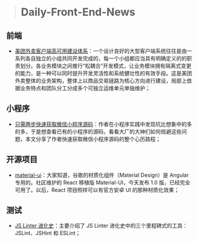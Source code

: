 > # Daily-Front-End-News

## 前端

- [美团外卖客户端高可用建设体系](https://tech.meituan.com/waimai_client_high_availability.html)：一个设计良好的大型客户端系统往往是由一系列各自独立的小组共同开发完成的，每一个小组都应当具有明确定义的的职责划分。各业务模块之间推行“松耦合”开发模式，让业务模块拥有隔离式变更的能力，是一种可以同时提升开发灵活性和系统健壮性的有效手段。这是美团外卖整体的业务架构，整体上以商品交易链路为核心方向进行建设，局部上依据业务特点和团队分工分成多个可独立运维单元单独维护；

## 小程序

- [只需两步快速获取微信小程序源码](https://juejin.im/post/5b0e431f51882515497d979f)：作者在小程序实践中发现坑比想象中的多的多，于是想查看已有的小程序的源码，看看大厂的大神们如何规避这些问题，本文分享了作者快速获取微信小程序源码的整个心历路程；

## 开源项目

- [material-ui](https://github.com/mui-org/material-ui/releases/tag/v1.0.0)：大家知道，谷歌的材质化组件（Material Design）是 Angular 专用的。社区维护的 React 移植版 Material-UI，今天发布 1.0 版，已经完全可用了。以后，React 项目照样可以有官方安卓 UI 的那种材质化效果；

## 测试

- [JS Linter 进化史](https://zhuanlan.zhihu.com/p/34656263)：主要介绍了 JS Linter 进化史中的三个里程碑式的工具：JSLint、JSHint 和 ESLint；
